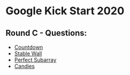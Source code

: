 # Google Kick Start 2020
## Round C - Questions:
- [Countdown]()
- [Stable Wall]()
- [Perfect Subarray]()
- [Candies]()
